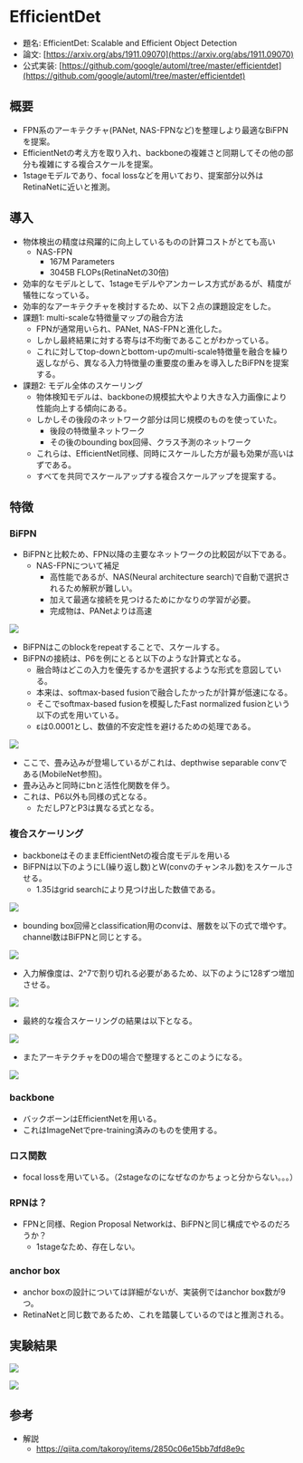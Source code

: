 # EfficientDet

- 題名: EfficientDet: Scalable and Efficient Object Detection
- 論文: [https://arxiv.org/abs/1911.09070](https://arxiv.org/abs/1911.09070)
- 公式実装: [https://github.com/google/automl/tree/master/efficientdet](https://github.com/google/automl/tree/master/efficientdet)

## 概要

- FPN系のアーキテクチャ(PANet, NAS-FPNなど)を整理しより最適なBiFPNを提案。
- EfficientNetの考え方を取り入れ、backboneの複雑さと同期してその他の部分も複雑にする複合スケールを提案。
- 1stageモデルであり、focal lossなどを用いており、提案部分以外はRetinaNetに近いと推測。

## 導入

- 物体検出の精度は飛躍的に向上しているものの計算コストがとても高い
  - NAS-FPN
    - 167M Parameters
    - 3045B FLOPs(RetinaNetの30倍)
- 効率的なモデルとして、1stageモデルやアンカーレス方式があるが、精度が犠牲になっている。
- 効率的なアーキテクチャを検討するため、以下２点の課題設定をした。
- 課題1: multi-scaleな特徴量マップの融合方法
  - FPNが通常用いられ、PANet, NAS-FPNと進化した。
  - しかし最終結果に対する寄与は不均衡であることがわかっている。
  - これに対してtop-downとbottom-upのmulti-scale特徴量を融合を繰り返しながら、異なる入力特徴量の重要度の重みを導入したBiFPNを提案する。
- 課題2: モデル全体のスケーリング
  - 物体検知モデルは、backboneの規模拡大やより大きな入力画像により性能向上する傾向にある。
  - しかしその後段のネットワーク部分は同じ規模のものを使っていた。
    - 後段の特徴量ネットワーク
    - その後のbounding box回帰、クラス予測のネットワーク
  - これらは、EfficientNet同様、同時にスケールした方が最も効果が高いはずである。
  - すべてを共同でスケールアップする複合スケールアップを提案する。


## 特徴

### BiFPN

- BiFPNと比較ため、FPN以降の主要なネットワークの比較図が以下である。
  - NAS-FPNについて補足
    - 高性能であるが、NAS(Neural architecture search)で自動で選択されるため解釈が難しい。
    - 加えて最適な接続を見つけるためにかなりの学習が必要。
    - 完成物は、PANetよりは高速

![](./img/efficientdet_compare_other_network.png)

- BiFPNはこのblockをrepeatすることで、スケールする。
- BiFPNの接続は、P6を例にとると以下のような計算式となる。
  - 融合時はどこの入力を優先するかを選択するような形式を意図している。
  - 本来は、softmax-based fusionで融合したかったが計算が低速になる。
  - そこでsoftmax-based fusionを模擬したFast normalized fusionという以下の式を用いている。
  - εは0.0001とし、数値的不安定性を避けるための処理である。

![](./img/efficientdet_p6_formula.png)

- ここで、畳み込みが登場しているがこれは、depthwise separable convである(MobileNet参照)。
- 畳み込みと同時にbnと活性化関数を伴う。
- これは、P6以外も同様の式となる。
  - ただしP7とP3は異なる式となる。

### 複合スケーリング

- backboneはそのままEfficientNetの複合度モデルを用いる
- BiFPNは以下のようにL(繰り返し数)とW(convのチャンネル数)をスケールさせる。
  - 1.35はgrid searchにより見つけ出した数値である。

![](./img/efficientdet_compound_scale_for_bifpn.png)

- bounding box回帰とclassification用のconvは、層数を以下の式で増やす。channel数はBiFPNと同じとする。

![](./img/efficientdet_compound_scale_for_head_layers.png)

- 入力解像度は、2^7で割り切れる必要があるため、以下のように128ずつ増加させる。

![](./img/efficientdet_compound_scale_for_resolution.png)

- 最終的な複合スケーリングの結果は以下となる。

![](./img/efficientdet_compound_scaling_table.png)

- またアーキテクチャをD0の場合で整理するとこのようになる。

![](./img/efficientdet_architecture_all.png)

### backbone

- バックボーンはEfficientNetを用いる。
- これはImageNetでpre-training済みのものを使用する。

### ロス関数

- focal lossを用いている。（2stageなのになぜなのかちょっと分からない。。。）

### RPNは？

- FPNと同様、Region Proposal Networkは、BiFPNと同じ構成でやるのだろうか？
  - 1stageなため、存在しない。

### anchor box

- anchor boxの設計については詳細がないが、実装例ではanchor box数が9つ。
- RetinaNetと同じ数であるため、これを踏襲しているのではと推測される。

## 実験結果

![](./img/efficientdet_result.png)

![](./img/efficientdet_result2.png)

## 参考

- 解説
  - https://qiita.com/takoroy/items/2850c06e15bb7dfd8e9c
